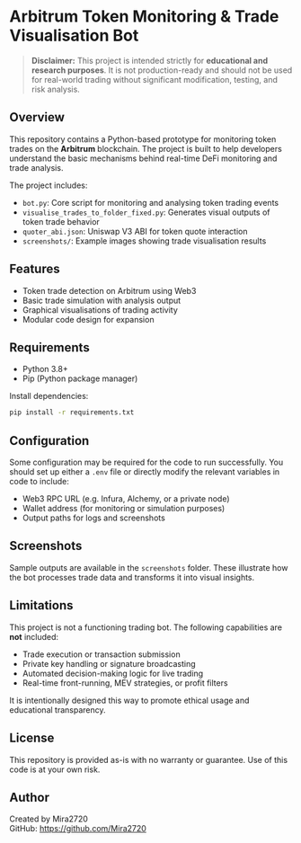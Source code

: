 # Arbitrum Token Monitoring & Trade Visualisation Bot

> **Disclaimer:** This project is intended strictly for **educational and research purposes**. It is not production-ready and should not be used for real-world trading without significant modification, testing, and risk analysis.

## Overview

This repository contains a Python-based prototype for monitoring token trades on the **Arbitrum** blockchain. The project is built to help developers understand the basic mechanisms behind real-time DeFi monitoring and trade analysis.

The project includes:

- `bot.py`: Core script for monitoring and analysing token trading events
- `visualise_trades_to_folder_fixed.py`: Generates visual outputs of token trade behavior
- `quoter_abi.json`: Uniswap V3 ABI for token quote interaction
- `screenshots/`: Example images showing trade visualisation results

## Features

- Token trade detection on Arbitrum using Web3
- Basic trade simulation with analysis output
- Graphical visualisations of trading activity
- Modular code design for expansion

## Requirements

- Python 3.8+
- Pip (Python package manager)

Install dependencies:

```bash
pip install -r requirements.txt
```

## Configuration

Some configuration may be required for the code to run successfully. You should set up either a `.env` file or directly modify the relevant variables in code to include:

- Web3 RPC URL (e.g. Infura, Alchemy, or a private node)
- Wallet address (for monitoring or simulation purposes)
- Output paths for logs and screenshots

## Screenshots

Sample outputs are available in the `screenshots` folder. These illustrate how the bot processes trade data and transforms it into visual insights.

## Limitations

This project is not a functioning trading bot. The following capabilities are **not** included:

- Trade execution or transaction submission
- Private key handling or signature broadcasting
- Automated decision-making logic for live trading
- Real-time front-running, MEV strategies, or profit filters

It is intentionally designed this way to promote ethical usage and educational transparency.

## License

This repository is provided as-is with no warranty or guarantee. Use of this code is at your own risk.

## Author

Created by Mira2720  
GitHub: https://github.com/Mira2720
